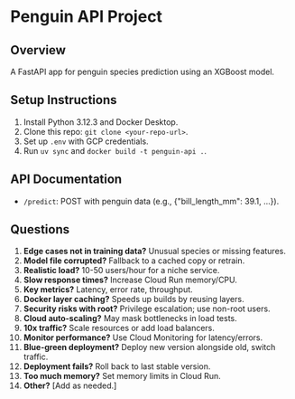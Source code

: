 # Penguin API Project
## Overview
A FastAPI app for penguin species prediction using an XGBoost model.

## Setup Instructions
1. Install Python 3.12.3 and Docker Desktop.
2. Clone this repo: `git clone <your-repo-url>`.
3. Set up `.env` with GCP credentials.
4. Run `uv sync` and `docker build -t penguin-api .`.

## API Documentation
- `/predict`: POST with penguin data (e.g., {"bill_length_mm": 39.1, ...}).

## Questions
1. **Edge cases not in training data?** Unusual species or missing features.
2. **Model file corrupted?** Fallback to a cached copy or retrain.
3. **Realistic load?** 10-50 users/hour for a niche service.
4. **Slow response times?** Increase Cloud Run memory/CPU.
5. **Key metrics?** Latency, error rate, throughput.
6. **Docker layer caching?** Speeds up builds by reusing layers.
7. **Security risks with root?** Privilege escalation; use non-root users.
8. **Cloud auto-scaling?** May mask bottlenecks in load tests.
9. **10x traffic?** Scale resources or add load balancers.
10. **Monitor performance?** Use Cloud Monitoring for latency/errors.
11. **Blue-green deployment?** Deploy new version alongside old, switch traffic.
12. **Deployment fails?** Roll back to last stable version.
13. **Too much memory?** Set memory limits in Cloud Run.
14. **Other?** [Add as needed.]